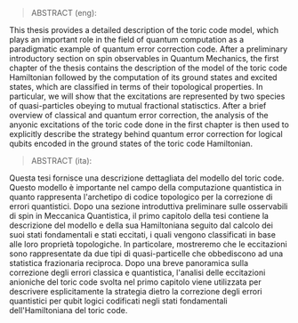 >ABSTRACT (eng):

This thesis provides a detailed description of the toric code model, which plays an important
role in the field of quantum computation as a paradigmatic example of quantum error
correction code. After a preliminary introductory section on spin observables in Quantum
Mechanics, the first chapter of the thesis contains the description of the model of the toric
code Hamiltonian followed by the computation of its ground states and excited states,
which are classified in terms of their topological properties. In particular, we will show
that the excitations are represented by two species of quasi-particles obeying to mutual
fractional statisctics. After a brief overview of classical and quantum error correction,
the analysis of the anyonic excitations of the toric code done in the first chapter is then
used to explicitly describe the strategy behind quantum error correction for logical qubits
encoded in the ground states of the toric code Hamiltonian.

>ABSTRACT (ita):

Questa tesi fornisce una descrizione dettagliata del modello del toric code. Questo modello
è importante nel campo della computazione quantistica in quanto rappresenta l'archetipo
di codice topologico per la correzione di errori quantistici. Dopo una sezione introduttiva
preliminare sulle osservabili di spin in Meccanica Quantistica, il primo capitolo della tesi
contiene la descrizione del modello e della sua Hamiltoniana seguito dal calcolo dei suoi
stati fondamentali e stati eccitati, i quali vengono classificati in base alle loro proprietà
topologiche. In particolare, mostreremo che le eccitazioni sono rappresentate da due tipi di
quasi-particelle che obbediscono ad una statistica frazionaria reciproca. Dopo una breve
panoramica sulla correzione degli errori classica e quantistica, l'analisi delle eccitazioni
anioniche del toric code svolta nel primo capitolo viene utilizzata per descrivere esplicitamente
la strategia dietro la correzione degli errori quantistici per qubit logici codificati
negli stati fondamentali dell'Hamiltoniana del toric code.
